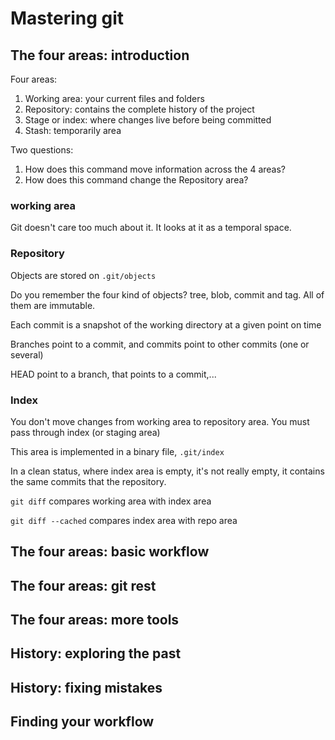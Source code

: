 # Mastering git

## The four areas: introduction

Four areas:

1. Working area: your current files and folders
2. Repository: contains the complete history of the project
3. Stage or index: where changes live before being committed
4. Stash: temporarily area

Two questions:

1. How does this command move information across the 4 areas?
2. How does this command change the Repository area?

### working area

Git doesn't care too much about it. It looks at it as a temporal space.

### Repository

Objects are stored on `.git/objects`

Do you remember the four kind of objects? tree, blob, commit and tag. All of them are immutable.

Each commit is a snapshot of the working directory at a given point on time

Branches point to a commit, and commits point to other commits (one or several)

HEAD point to a branch, that points to a commit,...

### Index

You don't move changes from working area to repository area. You must pass through index (or staging area)

This area is implemented in a binary file, `.git/index`

In a clean status, where index area is empty, it's not really empty, it contains the same commits that the repository.

`git diff` compares working area with index area

`git diff --cached` compares index area with repo area

## The four areas: basic workflow

## The four areas: git rest

## The four areas: more tools

## History: exploring the past

## History: fixing mistakes

## Finding your workflow

